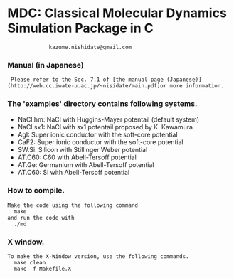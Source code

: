 

# MDC: Classical Molecular Dynamics Simulation Package in C

                 kazume.nishidate@gmail.com

### Manual (in Japanese)
     Please refer to the Sec. 7.1 of [the manual page (Japanese)](http://web.cc.iwate-u.ac.jp/~nisidate/main.pdf]or more information.	    
### The 'examples' directory contains following systems.
  
- NaCl.hm:  NaCl with Huggins-Mayer potentail (default system)
- NaCl.sx1: NaCl with sx1 potentail proposed by K. Kawamura
- AgI:      Super ionic conductor with the soft-core potential
- CaF2:     Super ionic conductor with the soft-core potential
- SW.Si:    Silicon with Stillinger Weber potential
- AT.C60:   C60 with Abell-Tersoff potential
- AT.Ge:    Germanium with Abell-Tersoff potential
- AT.C60:   Si with Abell-Tersoff potential    

### How to compile.
    Make the code using the following command
      make
    and run the code with
      ./md
    
    
### X window.
    To make the X-Window version, use the following commands.
      make clean   
      make -f Makefile.X



